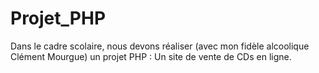 # Projet_PHP
Dans le cadre scolaire, nous devons réaliser (avec mon fidèle alcoolique Clément Mourgue) un projet PHP : Un site de vente de CDs en ligne.
